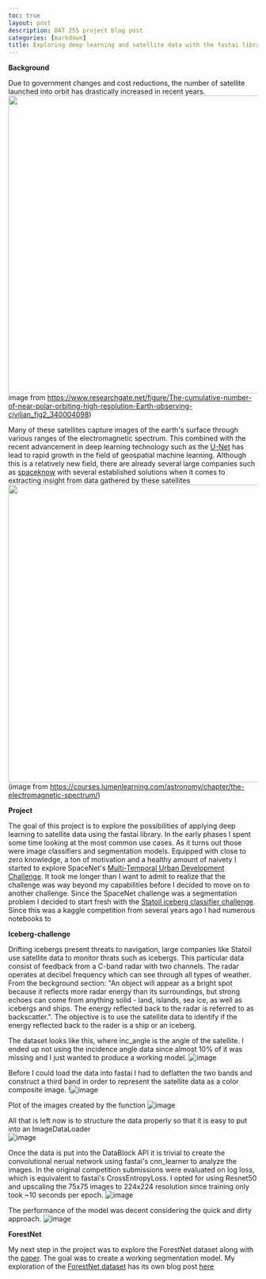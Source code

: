 ```yaml
---
toc: true
layout: post
description: DAT 255 project blog post
categories: [markdown]
title: Exploring deep learning and satellite data with the fastai library
---
```


**Background**

Due to government changes and cost reductions, the number of satellite launched into orbit has drastically increased in recent years.   
<img src = "https://user-images.githubusercontent.com/59794395/115969796-2956a900-a53f-11eb-9245-a895f6bebb62.png" width = "600" height = 600 />  
image from https://www.researchgate.net/figure/The-cumulative-number-of-near-polar-orbiting-high-resolution-Earth-observing-civilian_fig2_340004098)

Many of these satellites capture images of the earth's surface through various ranges of the electromagnetic spectrum. This combined with the recent advancement in deep learning technology such as the [U-Net](https://arxiv.org/abs/1505.04597) has lead to rapid growth in the field of geospatial machine learning. Although this is a relatively new field, there are already several large companies such as [spaceknow](https://spaceknow.com/) with several established solutions when it comes to extracting insight from data gathered by these satellites 
<img src = "https://user-images.githubusercontent.com/59794395/115969813-3bd0e280-a53f-11eb-9cb8-011ff1560b6d.png" width = "600" height = 600 />  
 (image from https://courses.lumenlearning.com/astronomy/chapter/the-electromagnetic-spectrum/)



**Project**


The goal of this project is to explore the possibilities of applying deep learning to satellite data using the fastai library. In the early phases I spent some time looking at the most common use cases. As it turns out those were image classifiers and segmentation models. Equipped with close to zero knowledge, a ton of motivation and a healthy amount of naivety I started to explore SpaceNet's [Multi-Temporal Urban Development Challenge](https://spacenet.ai/sn7-challenge/). It took me longer than I want to admit to realize that the challenge was way beyond my capabilities before I decided to move on to another challenge. Since the SpaceNet challenge was a segmentation problem I decided to start fresh with the [Statoil iceberg classifier challenge](https://www.kaggle.com/c/statoil-iceberg-classifier-challenge). Since this was a kaggle competition from several years ago I had numerous notebooks to   


**Iceberg-challenge**


Drifting icebergs present threats to navigation, large companies like Statoil use satellite data to monitor thrats such as icebergs. This particular data consist of feedback from a C-band radar with two channels. The radar operates at decibel frequency which can see through all types of weather. From the beckground section: "An object will appear as a bright spot because it reflects more radar energy than its surroundings, but strong echoes can come from anything solid - land, islands, sea ice, as well as icebergs and ships. The energy reflected back to the radar is referred to as backscatter.". The objective is to use the satellite data to identify if the energy reflected back to the rader is a ship or an iceberg. 

The dataset looks like this, where inc_angle is the angle of the satellite. I ended up not using the incidence angle data since almost 10% of it was missing and I just wanted to produce a working model. 
![image](https://user-images.githubusercontent.com/59794395/115969833-52773980-a53f-11eb-8ecd-1fcbe3fea49f.png)


Before I could load the data into fastai I had to deflatten the two bands and construct a third band in order to represent the satellite data as a color composite image.  !![image](https://user-images.githubusercontent.com/59794395/115969840-602cbf00-a53f-11eb-93eb-0d71eb4f781c.png)

Plot of the images created by the function
![image](https://user-images.githubusercontent.com/59794395/115969850-6cb11780-a53f-11eb-88d0-797f035d1b76.png) 


All that is left now is to structure the data properly so that it is easy to put into an ImageDataLoader  
![image](https://user-images.githubusercontent.com/59794395/115969862-79357000-a53f-11eb-8ef1-a8aa6b6d1e0f.png)

Once the data is put into the DataBlock API it is trivial to create the convolutional nerual network using fastai's cnn_learner to analyze the images. In the original competition submissions were evaluated on log loss, which is equivalent to fastai's CrossEntropyLoss. I opted for using Resnet50 and upscaling the 75x75 images to 224x224 resolution since training only took ~10 seconds per epoch. 
![image](https://user-images.githubusercontent.com/59794395/115969893-99652f00-a53f-11eb-9a83-ae4787870daf.png)


The performance of the model was decent considering the quick and dirty approach. ![image](https://user-images.githubusercontent.com/59794395/115969916-a84be180-a53f-11eb-9d1b-d37afe118ac8.png)


**ForestNet**

My next step in the project was to explore the ForestNet dataset along with the [paper](https://arxiv.org/pdf/2011.05479.pdf).  The goal was to create a working segmentation model. My exploration of the [ForestNet dataset](https://stanfordmlgroup.github.io/projects/forestnet/) has its own blog post [here](https://oscarsommervold.github.io/DAT255-project/2021/04/24/forestnet-segmentation.html)
